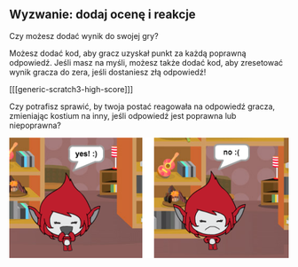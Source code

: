 ## Wyzwanie: dodaj ocenę i reakcje

Czy możesz dodać wynik do swojej gry?

Możesz dodać kod, aby gracz uzyskał punkt za każdą poprawną odpowiedź. Jeśli masz na myśli, możesz także dodać kod, aby zresetować wynik gracza do zera, jeśli dostaniesz złą odpowiedź!

[[[generic-scratch3-high-score]]]

Czy potrafisz sprawić, by twoja postać reagowała na odpowiedź gracza, zmieniając kostium na inny, jeśli odpowiedź jest poprawna lub niepoprawna?

![zrzut ekranu](images/brain-costume.png)